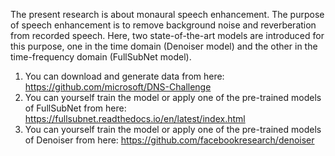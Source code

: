 The present research is about monaural speech enhancement. The purpose of speech enhancement is to remove background noise and reverberation from recorded speech. Here, two state-of-the-art models are introduced for this purpose, one in the time domain (Denoiser model) and the other in the time-frequency domain (FullSubNet model).
1. You can download and generate data from here: https://github.com/microsoft/DNS-Challenge
2. You can yourself train the model or apply one of the pre-trained models of FullSubNet from here: https://fullsubnet.readthedocs.io/en/latest/index.html
3. You can yourself train the model or apply one of the pre-trained models of Denoiser from here: https://github.com/facebookresearch/denoiser